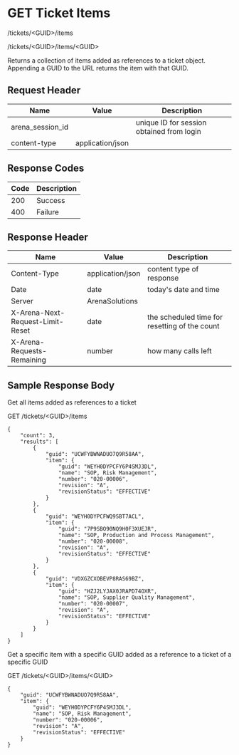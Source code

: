 # GET Ticket Items
/tickets/&lt;GUID&gt;/items

/tickets/&lt;GUID&gt;/items/&lt;GUID&gt;

Returns a collection of  items added as references to a ticket   object. Appending a GUID to the URL returns the item with that GUID.

## Request Header

| Name  | Value  | Description  |
|  --- |  --- |  --- | 
| arena_session_id  |   | unique ID for session obtained from login  |
| content-type  | application/json  |   |

## Response Codes

| Code  | Description  |
|  --- |  --- | 
| 200  | Success  |
| 400  | Failure  |

## Response Header

| Name  | Value  | Description  |
|  --- |  --- |  --- | 
| Content-Type  | application/json  | content type of response  |
| Date  | date  | today's date and time  |
| Server  | ArenaSolutions  |   |
| X-Arena-Next-Request-Limit-Reset   | date  | the scheduled time for resetting of the count  |
| X-Arena-Requests-Remaining   | number  | how many calls left  |

## Sample Response Body
Get all items added as references to a  ticket

GET /tickets/&lt;GUID&gt;/items

```
{
    "count": 3,
    "results": [
        {
            "guid": "UCWFYBWNADUO7Q9R58AA",
            "item": {
                "guid": "WEYH0DYPCFY6P4SMJ3DL",
                "name": "SOP, Risk Management",
                "number": "020-00006",
                "revision": "A",
                "revisionStatus": "EFFECTIVE"
            }
        },
        {
            "guid": "WEYH0DYPCFWQ9SBT7ACL",
            "item": {
                "guid": "7P9SBO90NQ9H0F3XUEJR",
                "name": "SOP, Production and Process Management",
                "number": "020-00008",
                "revision": "A",
                "revisionStatus": "EFFECTIVE"
            }
        },
        {
            "guid": "VDXGZCXOBEVP8RAS69BZ",
            "item": {
                "guid": "HZJ2LYJAX0JRAPD74OXR",
                "name": "SOP, Supplier Quality Management",
                "number": "020-00007",
                "revision": "A",
                "revisionStatus": "EFFECTIVE"
            }
        }
    ]
}
```
Get  a specific item with a specific GUID added as a reference to a ticket of a specific GUID

GET /tickets/&lt;GUID&gt;/items/&lt;GUID&gt;

```
{
    "guid": "UCWFYBWNADUO7Q9R58AA",
    "item": {
        "guid": "WEYH0DYPCFY6P4SMJ3DL",
        "name": "SOP, Risk Management",
        "number": "020-00006",
        "revision": "A",
        "revisionStatus": "EFFECTIVE"
    }
}
```
